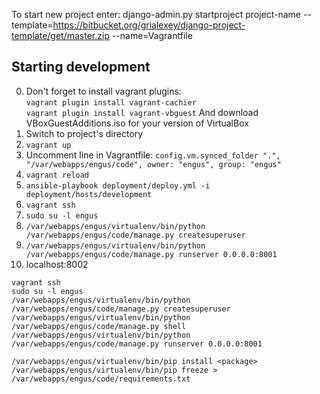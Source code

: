 To start new project enter:
django-admin.py startproject project-name --template=https://bitbucket.org/grialexey/django-project-template/get/master.zip --name=Vagrantfile


Starting development
--------------------
0. Don't forget to install vagrant plugins:  
   `vagrant plugin install vagrant-cachier`  
   `vagrant plugin install vagrant-vbguest`
   And download VBoxGuestAdditions.iso for your version of VirtualBox
1. Switch to project's directory
2. `vagrant up`
3. Uncomment line in Vagrantfile: 
   `config.vm.synced_folder ".", "/var/webapps/engus/code", owner: "engus", group: "engus"`
4. `vagrant reload`
3. `ansible-playbook deployment/deploy.yml -i deployment/hosts/development`
4. `vagrant ssh`
5. `sudo su -l engus`
5. `/var/webapps/engus/virtualenv/bin/python /var/webapps/engus/code/manage.py createsuperuser`
6. `/var/webapps/engus/virtualenv/bin/python /var/webapps/engus/code/manage.py runserver 0.0.0.0:8001`
7. localhost:8002

`vagrant ssh`  
`sudo su -l engus`  
`/var/webapps/engus/virtualenv/bin/python /var/webapps/engus/code/manage.py createsuperuser`  
`/var/webapps/engus/virtualenv/bin/python /var/webapps/engus/code/manage.py shell`  
`/var/webapps/engus/virtualenv/bin/python /var/webapps/engus/code/manage.py runserver 0.0.0.0:8001`  

`/var/webapps/engus/virtualenv/bin/pip install <package>`  
`/var/webapps/engus/virtualenv/bin/pip freeze > /var/webapps/engus/code/requirements.txt`